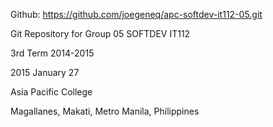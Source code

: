 Github: https://github.com/joegeneq/apc-softdev-it112-05.git

Git Repository for Group 05 SOFTDEV IT112

3rd Term 2014-2015

2015 January 27

Asia Pacific College

Magallanes, Makati, Metro Manila, Philippines